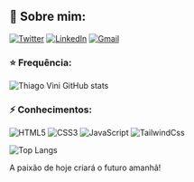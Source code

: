 ## 📖 Sobre mim:

[![Twitter](https://img.shields.io/badge/Twitter-1DA1F2?style=for-the-badge&logo=twitter&logoColor=white)](https://x.com/th_vod)
[![LinkedIn](https://img.shields.io/badge/LinkedIn-0077B5?style=for-the-badge&logo=linkedin&logoColor=white)](https://www.linkedin.com/in/thiago-vinicius-867069312/)
[![Gmail](https://img.shields.io/badge/Gmail-D14836?style=for-the-badge&logo=gmail&logoColor=white)](https://x.com/th_vod)

### ⭐ Frequência:

![Thiago Vini GitHub stats](https://github-readme-stats.vercel.app/api?username=thiagovinialmeida&show_icons=true&theme=radical)


### ⚡ Conhecimentos:

<div style="display: inline-block">
    <img src="https://img.shields.io/badge/HTML-239120?style=for-the-badge&logo=html5&logoColor=white" alt="HTML5">
    <img src="https://img.shields.io/badge/CSS3-1572B6?style=for-the-badge&logo=css3&logoColor=white" alt="CSS3">
    <img src="https://img.shields.io/badge/JavaScript-F7DF1E?style=for-the-badge&logo=javascript&logoColor=black" alt="JavaScript">
    <img src="https://img.shields.io/badge/Tailwind_CSS-38B2AC?style=for-the-badge&logo=tailwind-css&logoColor=white" alt="TailwindCss">
</div>

![Top Langs](https://github-readme-stats.vercel.app/api/top-langs/?username=thiagovinialmeida&layout=compact)<br>

A paixão de hoje criará o futuro amanhã!
